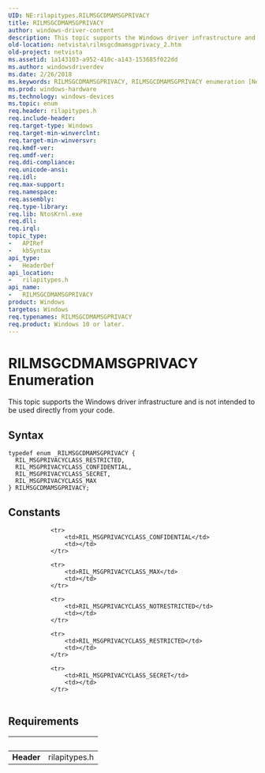 ```yaml
---
UID: NE:rilapitypes.RILMSGCDMAMSGPRIVACY
title: RILMSGCDMAMSGPRIVACY
author: windows-driver-content
description: This topic supports the Windows driver infrastructure and is not intended to be used directly from your code.
old-location: netvista\rilmsgcdmamsgprivacy_2.htm
old-project: netvista
ms.assetid: 1a143103-a952-410c-a143-153685f022dd
ms.author: windowsdriverdev
ms.date: 2/26/2018
ms.keywords: RILMSGCDMAMSGPRIVACY, RILMSGCDMAMSGPRIVACY enumeration [Network Drivers Starting with Windows Vista], RIL_MSGPRIVACYCLASS_CONFIDENTIAL, RIL_MSGPRIVACYCLASS_MAX, RIL_MSGPRIVACYCLASS_RESTRICTED, RIL_MSGPRIVACYCLASS_SECRET, netvista.rilmsgcdmamsgprivacy_2, rilapitypes/RILMSGCDMAMSGPRIVACY, rilapitypes/RIL_MSGPRIVACYCLASS_CONFIDENTIAL, rilapitypes/RIL_MSGPRIVACYCLASS_MAX, rilapitypes/RIL_MSGPRIVACYCLASS_RESTRICTED, rilapitypes/RIL_MSGPRIVACYCLASS_SECRET
ms.prod: windows-hardware
ms.technology: windows-devices
ms.topic: enum
req.header: rilapitypes.h
req.include-header: 
req.target-type: Windows
req.target-min-winverclnt: 
req.target-min-winversvr: 
req.kmdf-ver: 
req.umdf-ver: 
req.ddi-compliance: 
req.unicode-ansi: 
req.idl: 
req.max-support: 
req.namespace: 
req.assembly: 
req.type-library: 
req.lib: NtosKrnl.exe
req.dll: 
req.irql: 
topic_type:
-	APIRef
-	kbSyntax
api_type:
-	HeaderDef
api_location:
-	rilapitypes.h
api_name:
-	RILMSGCDMAMSGPRIVACY
product: Windows
targetos: Windows
req.typenames: RILMSGCDMAMSGPRIVACY
req.product: Windows 10 or later.
---
```


# RILMSGCDMAMSGPRIVACY Enumeration
This topic supports the Windows driver infrastructure and is not intended to be used directly from your code.

## Syntax
````
typedef enum _RILMSGCDMAMSGPRIVACY { 
  RIL_MSGPRIVACYCLASS_RESTRICTED,
  RIL_MSGPRIVACYCLASS_CONFIDENTIAL,
  RIL_MSGPRIVACYCLASS_SECRET,
  RIL_MSGPRIVACYCLASS_MAX
} RILMSGCDMAMSGPRIVACY;
````

## Constants

<table>
            
                <tr>
                    <td>RIL_MSGPRIVACYCLASS_CONFIDENTIAL</td>
                    <td></td>
                </tr>
            
                <tr>
                    <td>RIL_MSGPRIVACYCLASS_MAX</td>
                    <td></td>
                </tr>
            
                <tr>
                    <td>RIL_MSGPRIVACYCLASS_NOTRESTRICTED</td>
                    <td></td>
                </tr>
            
                <tr>
                    <td>RIL_MSGPRIVACYCLASS_RESTRICTED</td>
                    <td></td>
                </tr>
            
                <tr>
                    <td>RIL_MSGPRIVACYCLASS_SECRET</td>
                    <td></td>
                </tr>
</table>


## Requirements
| &nbsp; | &nbsp; |
| ---- |:---- |
| **Header** | rilapitypes.h |